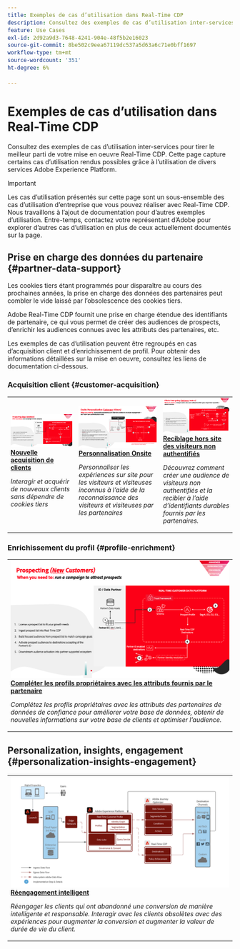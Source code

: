 ```yaml
---
title: Exemples de cas d’utilisation dans Real-Time CDP
description: Consultez des exemples de cas d’utilisation inter-services pour tirer le meilleur parti de votre mise en oeuvre Real-Time CDP.
feature: Use Cases
exl-id: 2d92a9d3-7648-4241-904e-48f5b2e16023
source-git-commit: 8be502c9eea67119dc537a5d63a6c71e0bff1697
workflow-type: tm+mt
source-wordcount: '351'
ht-degree: 6%

---
```


# Exemples de cas d’utilisation dans Real-Time CDP

Consultez des exemples de cas d’utilisation inter-services pour tirer le meilleur parti de votre mise en oeuvre Real-Time CDP. Cette page capture certains cas d’utilisation rendus possibles grâce à l’utilisation de divers services Adobe Experience Platform.

>[!IMPORTANT]
>
>Les cas d’utilisation présentés sur cette page sont un sous-ensemble des cas d’utilisation d’entreprise que vous pouvez réaliser avec Real-Time CDP. Nous travaillons à l’ajout de documentation pour d’autres exemples d’utilisation. Entre-temps, contactez votre représentant d’Adobe pour explorer d’autres cas d’utilisation en plus de ceux actuellement documentés sur la page.

## Prise en charge des données du partenaire {#partner-data-support}

Les cookies tiers étant programmés pour disparaître au cours des prochaines années, la prise en charge des données des partenaires peut combler le vide laissé par l’obsolescence des cookies tiers.

Adobe Real-Time CDP fournit une prise en charge étendue des identifiants de partenaire, ce qui vous permet de créer des audiences de prospects, d’enrichir les audiences connues avec les attributs des partenaires, etc.

Les exemples de cas d’utilisation peuvent être regroupés en cas d’acquisition client et d’enrichissement de profil. Pour obtenir des informations détaillées sur la mise en oeuvre, consultez les liens de documentation ci-dessous.

### Acquisition client {#customer-acquisition}

<table style="margin-top: 0 !important">
<tr>
  <td>
    <a href="../partner-data/prospecting.md">
      <img alt="Interagir et acquérir de nouveaux clients sans dépendre de cookies tiers" src="/help/rtcdp/assets/partner-data/prospecting/prospecting-use-case-overview.png" />
    </a>
    <div>
      <a href="../partner-data/prospecting.md">
    <strong> Nouvelle acquisition de clients</strong>
    </a>
    </div>
    <p>
    <em>Interagir et acquérir de nouveaux clients sans dépendre de cookies tiers</em>
    <p>
  </td>
  <td>
    <a href="../partner-data/onsite-personalization.md">
      <img alt="Personnaliser les expériences sur site pour les visiteurs inconnus à l’aide de la reconnaissance des visiteurs avec l’aide de partenaires" src="/help/rtcdp/assets/partner-data/onsite-personalization/onsite-personalization-overview.png" />
    </a>
    <div>
      <a href="../partner-data/onsite-personalization.md">
    <strong>Personnalisation Onsite</strong>
    </a>
    </div>
    <p>
    <em>Personnaliser les expériences sur site pour les visiteurs et visiteuses inconnus à l’aide de la reconnaissance des visiteurs et visiteuses par les partenaires</em>
    <p>
  </td>
  <td>
    <a href="../partner-data/offsite-retargeting.md">
      <img alt="Découvrez comment créer une audience de visiteurs non authentifiés et la recibler à l’aide d’identifiants durables fournis par les partenaires." src="../assets/offsite-retargeting/header.png" />
    </a>
    <div>
      <a href="../partner-data/offsite-retargeting.md">
    <strong>Reciblage hors site des visiteurs non authentifiés</strong>
    </a>
    </div>
    <p>
    <em>Découvrez comment créer une audience de visiteurs non authentifiés et la recibler à l’aide d’identifiants durables fournis par les partenaires.</em>
    <p>
  </td>
  </tr>
  </table>

### Enrichissement du profil {#profile-enrichment}

<table style="margin-top: 0 !important">
<tr>
  <td>
    <a href="../partner-data/supplement-first-party-profiles.md">
      <img alt="Complémenter les profils propriétaires avec des attributs fournis par le partenaire" src="/help/rtcdp/assets/partner-data/prospecting/prospecting-use-case-overview.png" />
    </a>
    <div>
      <a href="../partner-data/supplement-first-party-profiles.md">
    <strong>Compléter les profils propriétaires avec les attributs fournis par le partenaire</strong>
    </a>
    </div>
    <p>
    <em>Complétez les profils propriétaires avec les attributs des partenaires de données de confiance pour améliorer votre base de données, obtenir de nouvelles informations sur votre base de clients et optimiser l’audience.</em>
    <p>
  </td>
  </tr>
  </table>

## Personalization, insights, engagement {#personalization-insights-engagement}

<table style="margin-top: 0 !important">
<tr>
  <td>
    <a href="/help/rtcdp/use-case-guides/intelligent-re-engagement/intelligent-re-engagement.md">
      <img alt="Complémenter les profils propriétaires avec des attributs fournis par le partenaire" src="/help/rtcdp/use-case-guides/intelligent-re-engagement/images/step-by-step.png" />
    </a>
    <div>
      <a href="../partner-data/prospecting.md">
    <strong>Réengagement intelligent</strong>
    </a>
    </div>
    <p>
    <em>Réengager les clients qui ont abandonné une conversion de manière intelligente et responsable. Interagir avec les clients obsolètes avec des expériences pour augmenter la conversion et augmenter la valeur de durée de vie du client.</em>
    <p>
  </td>
  </tr>
  </table>

